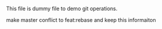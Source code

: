 This file is dummy file to demo git operations.

make master conflict to feat:rebase and keep this informaiton